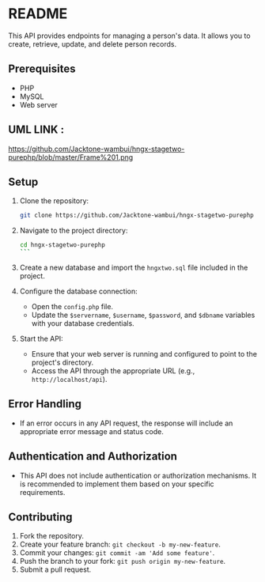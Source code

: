 # README

This API provides endpoints for managing a person's data. It allows you to create, retrieve, update, and delete person records.

## Prerequisites

- PHP 
- MySQL 
- Web server

## UML LINK :
https://github.com/Jacktone-wambui/hngx-stagetwo-purephp/blob/master/Frame%201.png  

## Setup

1. Clone the repository:

   ```bash
   git clone https://github.com/Jacktone-wambui/hngx-stagetwo-purephp
   ```

2. Navigate to the project directory:

   ````bash
   cd hngx-stagetwo-purephp
   ```

3. Create a new database and import the `hngxtwo.sql` file included in the project.

4. Configure the database connection:

   - Open the `config.php` file.
   - Update the `$servername`, `$username`, `$password`, and `$dbname` variables with your database credentials.

5. Start the API:

   - Ensure that your web server is running and configured to point to the project's directory.
   - Access the API through the appropriate URL (e.g., `http://localhost/api`).


## Error Handling

- If an error occurs in any API request, the response will include an appropriate error message and status code.

## Authentication and Authorization

- This API does not include authentication or authorization mechanisms. It is recommended to implement them based on your specific requirements.

## Contributing

1. Fork the repository.
2. Create your feature branch: `git checkout -b my-new-feature`.
3. Commit your changes: `git commit -am 'Add some feature'`.
4. Push the branch to your fork: `git push origin my-new-feature`.
5. Submit a pull request.

